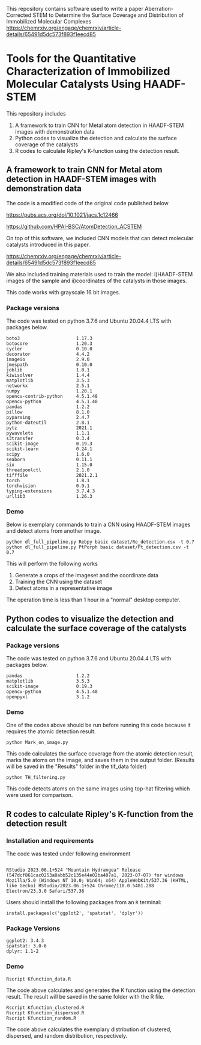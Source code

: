 This repository contains software used to write a paper
Aberration-Corrected STEM to Determine the Surface Coverage and Distribution of Immobilized Molecular Complexes
https://chemrxiv.org/engage/chemrxiv/article-details/65491d5dc573f893f1eecd85

# Tools for the Quantitative Characterization of Immobilized Molecular Catalysts Using HAADF-STEM

This repository includes
1) A framework to train CNN for Metal atom detection in HAADF-STEM images with demonstration data
2) Python codes to visualize the detection and calculate the surface coverage of the catalysts
3) R codes to calculate Ripley's K-function using the detection result.

## A framework to train CNN for Metal atom detection in HAADF-STEM images with demonstration data
The code is a modified code of the original code published below

https://pubs.acs.org/doi/10.1021/jacs.1c12466

https://github.com/HPAI-BSC/AtomDetection_ACSTEM

On top of this software, we included CNN models that can detect molecular catalysts introduced in this paper.

https://chemrxiv.org/engage/chemrxiv/article-details/65491d5dc573f893f1eecd85

We also included training materials used to train the model: i)HAADF-STEM images of the sample and ii)coordinates of the catalysts in those images.

This code works with grayscale 16 bit images.

### Package versions
The code was tested on python 3.7.6 and Ubuntu 20.04.4 LTS with packages below.

```
boto3                     1.17.3
botocore                  1.20.3
cycler                    0.10.0
decorator                 4.4.2
imageio                   2.9.0
jmespath                  0.10.0
joblib                    1.0.1
kiwisolver                1.4.4
matplotlib                3.5.3
networkx                  2.5.1
numpy                     1.20.1
opencv-contrib-python     4.5.1.48
opencv-python             4.5.1.48
pandas                    1.2.2
pillow                    8.1.0
pyparsing                 2.4.7
python-dateutil           2.8.1
pytz                      2021.1
pywavelets                1.1.1
s3transfer                0.3.4
scikit-image              0.19.3
scikit-learn              0.24.1
scipy                     1.6.0
seaborn                   0.11.1
six                       1.15.0
threadpoolctl             2.1.0
tifffile                  2021.2.1
torch                     1.8.1
torchvision               0.9.1
typing-extensions         3.7.4.3
urllib3                   1.26.3
```

### Demo
Below is exemplary commands to train a CNN using HAADF-STEM images and detect atoms from another image.

```
python dl_full_pipeline.py Rebpy basic dataset/Re_detection.csv -t 0.7
python dl_full_pipeline.py PtPorph basic dataset/Pt_detection.csv -t 0.7
```
This will perform the following works
 1. Generate a crops of the imageset and the coordinate data
 2. Training the CNN using the dataset
 3. Detect atoms in a representative image

The operation time is less than 1 hour in a "normal" desktop computer.

## Python codes to visualize the detection and calculate the surface coverage of the catalysts

### Package versions
The code was tested on python 3.7.6 and Ubuntu 20.04.4 LTS with packages below.

```
pandas                    1.2.2
matplotlib                3.5.3
scikit-image              0.19.3
opencv-python             4.5.1.48
openpyxl                  3.1.2
```


### Demo
One of the codes above should be run before running this code because it requires the atomic detection result.
```
python Mark_on_image.py
```
This code calculates the surface coverage from the atomic detection result, marks the atoms on the image, and saves them in the output folder.
(Results will be saved in the "Results" folder in the tif_data folder)

```
python TH_filtering.py
```
This code detects atoms on the same images using top-hat filtering which were used for comparison.

## R codes to calculate Ripley's K-function from the detection result


### Installation and requirements
The code was tested under following environment
```

RStudio 2023.06.1+524 "Mountain Hydrangea" Release (547dcf861cac0253a8abb52c135e44e02ba407a1, 2023-07-07) for windows
Mozilla/5.0 (Windows NT 10.0; Win64; x64) AppleWebKit/537.36 (KHTML, like Gecko) RStudio/2023.06.1+524 Chrome/110.0.5481.208 Electron/23.3.0 Safari/537.36
```

Users should install the following packages from an `R` terminal:

```
install.packages(c('ggplot2', 'spatstat', 'dplyr'))
```

### Package Versions
```
ggplot2: 3.4.3
spatstat: 3.0-6
dplyr: 1.1-2
```

### Demo

```
Rscript Kfunction_data.R
```
The code above calculates and generates the K function using the detection result. The result will be saved in the same folder with the R file.
```
Rscript Kfunction_clustered.R
Rscript Kfunction_dispersed.R
Rscript Kfunction_random.R
```
The code above calculates the exemplary distribution of clustered, dispersed, and random distribution, respectively.
